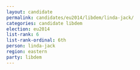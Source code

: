 ```yaml
---
layout: candidate
permalink: candidates/eu2014/libdem/linda-jack/
categories: candidate libdem
election: eu2014
list-rank: 6
list-rank-ordinal: 6th
person: linda-jack
region: eastern
party: libdem
---
```

